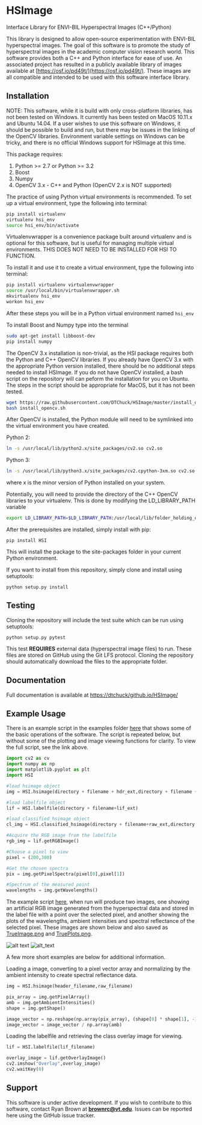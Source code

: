 # HSImage #

Interface Library for ENVI-BIL Hyperspectral Images
(C++/Python)

This library is designed to allow open-source experimentation with ENVI-BIL hyperspectral images. The goal of this software is to promote the study of hyperspectral images in the academic computer vision research world. This software provides both a C++ and Python interface for ease of use. An associated project has resulted in a publicly available library of images available at [https://osf.io/pd49t/](https://osf.io/pd49t/). These images are all compatible and intended to be used with this software interface library.

## Installation ##
NOTE: This software, while it is build with only cross-platform libraries, has not been tested on Windows. It currently has been tested on MacOS 10.11.x and Ubuntu 14.04. If a user wishes to use this software on Windows, it should be possible to build and run, but there may be issues in the linking of the OpenCV libraries. Environment variable settings on Windows can be tricky, and there is no official Windows support for HSImage at this time.

This package requires: 
1) Python >= 2.7 or Python >= 3.2
2) Boost
3) Numpy
4) OpenCV 3.x - C++ and Python
	(OpenCV 2.x is NOT supported)


The practice of using Python virtual environments is recommended. To set up a virtual environment, type the following into terminal:
```bash
pip install virtualenv
virtualenv hsi_env
source hsi_env/bin/activate
```

Virtualenvwrapper is a convenience package built around virtualenv and is optional for this software, but is useful for managing multiple virtual environments. THIS DOES NOT NEED TO BE INSTALLED FOR HSI TO FUNCTION.

 To install it and use it to create a virtual environment, type the following into terminal:
```bash
pip install virtualenv virtualenvwrapper
source /usr/local/bin/virtualenvwrapper.sh
mkvirtualenv hsi_env
workon hsi_env
```

After these steps you will be in a Python virtual environment named `hsi_env`

To install Boost and Numpy type into the terminal
```bash
sudo apt-get install libboost-dev
pip install numpy
```

The OpenCV 3.x installation is non-trivial, as the HSI package requires both the Python and C++ OpenCV libraries. If you already have OpenCV 3.x with the appropriate Python version installed, there should be no additional steps needed to install HSImage.
If you do not have OpenCV installed, a bash script on the repository will can peform the installation for you on Ubuntu. The steps in the script should be appropriate for MacOS, but it has not been tested.
```bash
wget https://raw.githubusercontent.com/DTChuck/HSImage/master/install_opencv.sh
bash install_opencv.sh
```

After OpenCV is installed, the Python module will need to be symlinked into the virtual environment you have created.

Python 2:
```bash
ln -s /usr/local/lib/python2.x/site_packages/cv2.so cv2.so
```
Python 3:
```bash
ln -s /usr/local/lib/python3.x/site_packages/cv2.cpython-3xm.so cv2.so
```
where x is the minor version of Python installed on your system.

Potentially, you will need to provide the directory of the C++ OpenCV libraries to your virtualenv. This is done by modifying the LD_LIBRARY_PATH variable
```bash
export LD_LIBRARY_PATH=$LD_LIBRARY_PATH:/usr/local/lib/folder_holding_opencv_libs/
```

After the prerequisites are installed, simply install with pip:

`pip install HSI`

This will install the package to the site-packages folder in your current Python environment.

If you want to install from this repository, simply clone and install using setuptools:

`python setup.py install`


## Testing ##
Cloning the repository will include the test suite which can be run using setuptools:

`python setup.py pytest`

This test **REQUIRES** external data (hyperspectral image files) to run. These files are stored on GitHub using the Git LFS protocol. Cloning the repository should automatically download the files to the appropriate folder. 

## Documentation ## 
Full documentation is available at [https://dtchuck/github.io/HSImage/](https://dtchuck.github.io/HSImage/)

## Example Usage ##
There is an example script in the examples folder [here](examples/examples.py) that shows some of the basic operations of the software. The script is repeated below, but without some of the plotting and image viewing functions for clarity. To view the full script, see the link above.

```python
import cv2 as cv
import numpy as np
import matplotlib.pyplot as plt
import HSI

#load hsimage object
img = HSI.hsimage(directory + filename + hdr_ext,directory + filename + raw_ext,[directory + VIS_spec_file,directory + NIR_spec_file])

#load labelfile object
lif = HSI.labelfile(directory + filename+lif_ext)

#load classified_hsimage object
cl_img = HSI.classified_hsimage(directory + filename+raw_ext,directory + filename+hdr_ext,directory + filename+lif_ext)

#Acquire the RGB image from the labelfile
rgb_img = lif.getRGBImage()

#Choose a pixel to view
pixel = (200,300)

#Get the chosen spectra
pix = img.getPixelSpectra(pixel[0],pixel[1])

#Spectrum of the measured point
wavelengths = img.getWavelengths()
```

The example script [here](examples/examples.py), when run will produce two images, one showing an artificial RGB image generated from the hyperspectral data and stored in the label file with a point over the selected pixel, and another showing the plots of the wavelengths, ambient intensities and spectral reflectance of the selected pixel. These images are shown below and also saved as [TrueImage.png](examples/TrueImage.png) and [TruePlots.png](examples/TruePlots.png).

![alt text](examples/TrueImage.png "Example Script RGB Image") ![alt_text](examples/TruePlots.png "Example Script Plots")


A few more short examples are below for additional information.

Loading a image, converting to a pixel vector array and normalizing by the ambient intensity to create spectral reflectance data.

```python
img = HSI.hsimage(header_filename,raw_filename)

pix_array = img.getPixelArray()
amb = img.getAmbientIntensities()
shape = img.getShape()

image_vector = np.reshape(np.array(pix_array), (shape[0] * shape[1], -1))
image_vector = image_vector / np.array(amb)
```

Loading the labelfile and retrieving the class overlay image for viewing.
```python
lif = HSI.labelfile(lif_filename)

overlay_image = lif.getOverlayImage()
cv2.imshow("Overlay",overlay_image)
cv2.waitKey(0)
```

## Support ##
This software is under active development. If you wish to contribute to this software, contact Ryan Brown at **brownrc@vt.edu**. Issues can be reported here using the GitHub issue tracker.

